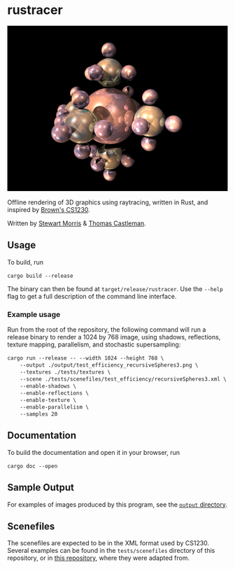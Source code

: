 # rustracer

![](output/take_forever_recursiveSpheres3.png)

Offline rendering of 3D graphics using raytracing, written in Rust, and inspired by [Brown's CS1230](https://cs.brown.edu/courses/csci1230).

Written by [Stewart Morris](https://github.com/stew2003) & [Thomas Castleman](https://github.com/thomascastleman/).

## Usage

To build, run

```
cargo build --release
```

The binary can then be found at `target/release/rustracer`. Use the `--help` flag to get a full description of the command line interface.

### Example usage

Run from the root of the repository, the following command will run a release binary
to render a 1024 by 768 image, using shadows, reflections, texture mapping, parallelism,
and stochastic supersampling:

```
cargo run --release -- --width 1024 --height 768 \
    --output ./output/test_efficiency_recursiveSpheres3.png \
    --textures ./tests/textures \
    --scene ./tests/scenefiles/test_efficiency/recursiveSpheres3.xml \
    --enable-shadows \
    --enable-reflections \
    --enable-texture \
    --enable-parallelism \
    --samples 20
```

## Documentation

To build the documentation and open it in your browser, run

```
cargo doc --open
```

## Sample Output

For examples of images produced by this program, see the [`output` directory](output).

## Scenefiles

The scenefiles are expected to be in the XML format used by CS1230. Several examples can be found in
the `tests/scenefiles` directory of this repository, or in [this repository](https://github.com/BrownCSCI1230/scenefiles),
where they were adapted from.
